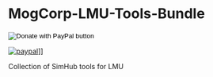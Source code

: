 # MogCorp-LMU-Tools-Bundle
<div>
<form action="https://www.paypal.com/donate" method="post" target="_top">
<input type="hidden" name="business" value="V4AQ5FUGX8PUW" />
<input type="hidden" name="no_recurring" value="1" />
<input type="hidden" name="currency_code" value="GBP" />
<input type="image" src="https://www.paypalobjects.com/en_GB/i/btn/btn_donate_LG.gif" border="0" name="submit" title="PayPal - The safer, easier way to pay online!" alt="Donate with PayPal button" />
<img alt="" border="0" src="https://www.paypal.com/en_GB/i/scr/pixel.gif" width="1" height="1" />
</form></div>

[![paypal](https://www.paypalobjects.com/en_US/i/btn/btn_donateCC_LG.gif)](https://www.paypal.com/donate/?business=V4AQ5FUGX8PUW&no_recurring=1&currency_code=GBP)]]

Collection of SimHub tools for LMU
